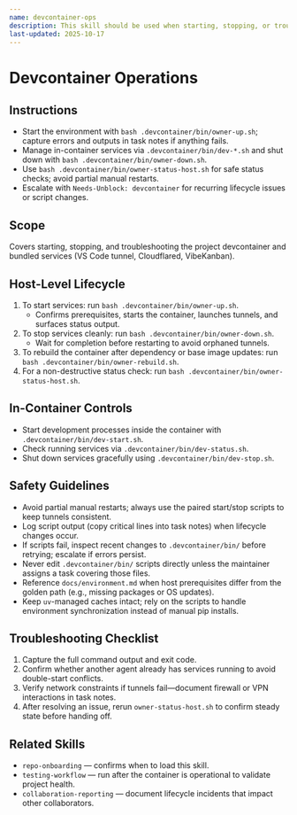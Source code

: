 ```yaml
---
name: devcontainer-ops
description: This skill should be used when starting, stopping, or troubleshooting the devcontainer and its services.
last-updated: 2025-10-17
---
```


# Devcontainer Operations

## Instructions
- Start the environment with `bash .devcontainer/bin/owner-up.sh`; capture errors and outputs in task notes if anything fails.
- Manage in-container services via `.devcontainer/bin/dev-*.sh` and shut down with `bash .devcontainer/bin/owner-down.sh`.
- Use `bash .devcontainer/bin/owner-status-host.sh` for safe status checks; avoid partial manual restarts.
- Escalate with `Needs-Unblock: devcontainer` for recurring lifecycle issues or script changes.

## Scope

Covers starting, stopping, and troubleshooting the project devcontainer and bundled services (VS Code tunnel, Cloudflared, VibeKanban).

## Host-Level Lifecycle

1. To start services: run `bash .devcontainer/bin/owner-up.sh`.
   - Confirms prerequisites, starts the container, launches tunnels, and surfaces status output.
2. To stop services cleanly: run `bash .devcontainer/bin/owner-down.sh`.
   - Wait for completion before restarting to avoid orphaned tunnels.
3. To rebuild the container after dependency or base image updates: run `bash .devcontainer/bin/owner-rebuild.sh`.
4. For a non-destructive status check: run `bash .devcontainer/bin/owner-status-host.sh`.

## In-Container Controls

- Start development processes inside the container with `.devcontainer/bin/dev-start.sh`.
- Check running services via `.devcontainer/bin/dev-status.sh`.
- Shut down services gracefully using `.devcontainer/bin/dev-stop.sh`.

## Safety Guidelines

- Avoid partial manual restarts; always use the paired start/stop scripts to keep tunnels consistent.
- Log script output (copy critical lines into task notes) when lifecycle changes occur.
- If scripts fail, inspect recent changes to `.devcontainer/bin/` before retrying; escalate if errors persist.
- Never edit `.devcontainer/bin/` scripts directly unless the maintainer assigns a task covering those files.
- Reference `docs/environment.md` when host prerequisites differ from the golden path (e.g., missing packages or OS updates).
- Keep `uv`-managed caches intact; rely on the scripts to handle environment synchronization instead of manual pip installs.

## Troubleshooting Checklist

1. Capture the full command output and exit code.
2. Confirm whether another agent already has services running to avoid double-start conflicts.
3. Verify network constraints if tunnels fail—document firewall or VPN interactions in task notes.
4. After resolving an issue, rerun `owner-status-host.sh` to confirm steady state before handing off.

## Related Skills

- `repo-onboarding` — confirms when to load this skill.
- `testing-workflow` — run after the container is operational to validate project health.
- `collaboration-reporting` — document lifecycle incidents that impact other collaborators.
